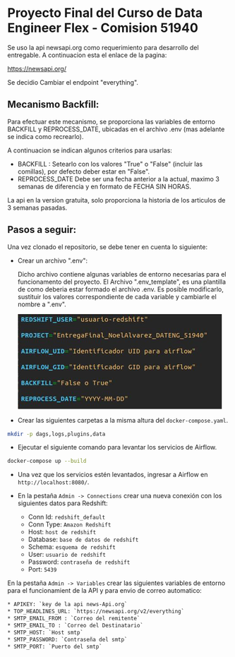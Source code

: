 # Proyecto Final del Curso de Data Engineer Flex - Comision 51940

Se uso la api newsapi.org como requerimiento para desarrollo del entregable. 
A continuacion esta el enlace de la pagina:

https://newsapi.org/

Se decidio Cambiar el endpoint "everything".

 ## Mecanismo Backfill:

  Para efectuar este mecanismo, se proporciona las variables de entorno BACKFILL y REPROCESS_DATE, ubicadas en el archivo .env (mas adelante se indica como recrearlo).

  A continuacion se indican algunos criterios para usarlas:
  
  * BACKFILL : Setearlo con los valores "True" o "False" (incluir las comillas), por defecto deber estar en "False".
  * REPROCESS_DATE Debe ser una fecha anterior a la actual, maximo 3 semanas de diferencia y en formato de FECHA SIN HORAS.

  La api en la version gratuita, solo proporciona la historia de los articulos de 3 semanas pasadas.


## Pasos a seguir: 

Una vez clonado el repositorio, se debe tener en cuenta lo siguiente:

* Crear un archivo ".env":
  
  Dicho archivo contiene algunas variables de entorno necesarias para el funcionamento del proyecto. 
  El Archivo ".env_template", es una plantilla de como deberia estar formado el archivo .env.
  Es posible modificarlo, sustituir los valores correspondiente de cada variable y cambiarle el nombre a ".env".
  
  ![Estructura del archivo .env](images/Captura_env.jpg)
  
* Crear las siguientes carpetas a la misma altura del `docker-compose.yaml`.

```bash
mkdir -p dags,logs,plugins,data
```
* Ejecutar el siguiente comando para levantar los servicios de Airflow.

```bash
docker-compose up --build
```
* Una vez que los servicios estén levantados, ingresar a Airflow en `http://localhost:8080/`.

* En la pestaña `Admin -> Connections` crear una nueva conexión con los siguientes datos para Redshift:

    * Conn Id: `redshift_default`
    * Conn Type: `Amazon Redshift`
    * Host: `host de redshift`
    * Database: `base de datos de redshift`
    * Schema: `esquema de redshift`
    * User: `usuario de redshift`
    * Password: `contraseña de redshift`
    * Port: `5439`
  
 En la pestaña `Admin -> Variables` crear las siguientes variables de entorno para el funcionamient de la API y para envio de correo automatico:

    * APIKEY: `key de la api news-Api.org`
    * TOP_HEADLINES_URL: `https://newsapi.org/v2/everything`
    * SMTP_EMAIL_FROM : `Correo del remitente`
    * SMTP_EMAIL_TO : `Correo del Destinatario`
    * SMTP_HOST: `Host smtp`
    * SMTP_PASSWORD: `Contraseña del smtp`
    * SMTP_PORT: `Puerto del smtp`



